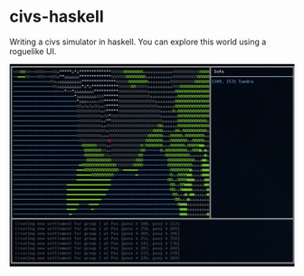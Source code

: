 civs-haskell
============

Writing a civs simulator in haskell. You can explore this world using a roguelike UI.

![](https://raw.githubusercontent.com/ftomassetti/civs-haskell/master/screenshots/ui.png)
